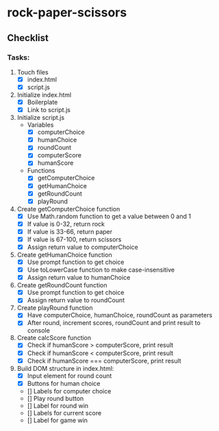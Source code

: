 # rock-paper-scissors

## Checklist

### Tasks:
1. Touch files
    - [x] index.html
    - [x] script.js

2. Initialize index.html
    - [x] Boilerplate
    - [x] Link to script.js

3. Initialize script.js
    - Variables
        - [x] computerChoice
        - [x] humanChoice
        - [x] roundCount
        - [x] computerScore
        - [x] humanScore
    - Functions
        - [x] getComputerChoice
        - [x] getHumanChoice
        - [x] getRoundCount
        - [x] playRound

4. Create getComputerChoice function
    - [x] Use Math.random function to get a value between 0 and 1
    - [x] If value is 0-32, return rock
    - [x] If value is 33-66, return paper
    - [x] If value is 67-100, return scissors
    - [x] Assign return value to computerChoice

5. Create getHumanChoice function
    - [x] Use prompt function to get choice
    - [x] Use toLowerCase function to make case-insensitive
    - [x] Assign return value to humanChoice

6. Create getRoundCount function
    - [x] Use prompt function to get choice
    - [x] Assign return value to roundCount

7. Create playRound function
    - [x] Have computerChoice, humanChoice, roundCount as parameters
    - [x] After round, increment scores, roundCount and print result to console

8. Create calcScore function
    - [x] Check if humanScore > computerScore, print result
    - [x] Check if humanScore < computerScore, print result
    - [x] Check if humanScore === computerScore, print result

9. Build DOM structure in index.html:
    - [x] Input element for round count
    - [x] Buttons for human choice
    - [] Labels for computer choice
    - [] Play round button
    - [] Label for round win
    - [] Labels for current score
    - [] Label for game win

